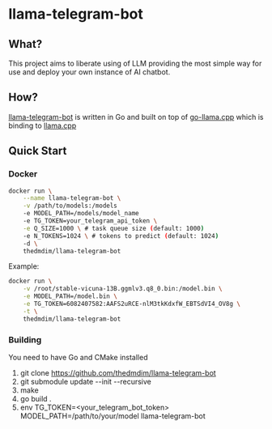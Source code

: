 # llama-telegram-bot

## What?
This project aims to liberate using of LLM providing the most simple way for use and deploy your own instance of AI chatbot.

## How?
[llama-telegram-bot](https://github.com/thedmdim/llama-telegram-bot) is written in Go and built on top of [go-llama.cpp](https://github.com/go-skynet/go-llama.cpp) which is binding to [llama.cpp](https://github.com/ggerganov/llama.cpp)

## Quick Start

### Docker
```bash
docker run \
    --name llama-telegram-bot \
    -v /path/to/models:/models
    -e MODEL_PATH=/models/model_name
    -e TG_TOKEN=your_telegram_api_token \
    -e Q_SIZE=1000 \ # task queue size (default: 1000)
    -e N_TOKENS=1024 \ # tokens to predict (default: 1024)
    -d \
    thedmdim/llama-telegram-bot
```

Example:
```bash
docker run \
    -v /root/stable-vicuna-13B.ggmlv3.q8_0.bin:/model.bin \
    -e MODEL_PATH=/model.bin \
    -e TG_TOKEN=6082407582:AAFS2uRCE-nlM3tkKdxfW_EBTSdVI4_OV8g \
    -t \
    thedmdim/llama-telegram-bot
```
### Building
You need to have Go and CMake installed
1. git clone https://github.com/thedmdim/llama-telegram-bot
2. git submodule update --init --recursive
3. make
4. go build .
5. env TG_TOKEN=<your_telegram_bot_token> MODEL_PATH=/path/to/your/model llama-telegram-bot